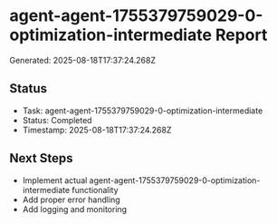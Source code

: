 # agent-agent-1755379759029-0-optimization-intermediate Report

Generated: 2025-08-18T17:37:24.268Z

## Status
- Task: agent-agent-1755379759029-0-optimization-intermediate
- Status: Completed
- Timestamp: 2025-08-18T17:37:24.268Z

## Next Steps
- Implement actual agent-agent-1755379759029-0-optimization-intermediate functionality
- Add proper error handling
- Add logging and monitoring
